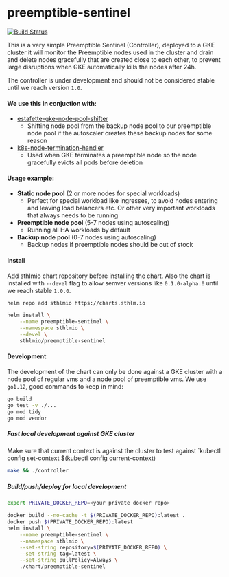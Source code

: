 # preemptible-sentinel

[![Build Status](https://travis-ci.org/sthlmio/preemptible-sentinel.svg?branch=master)](https://travis-ci.org/sthlmio/preemptible-sentinel)

This is a very simple Preemptible Sentinel (Controller), deployed to a GKE cluster it will monitor the Preemptible nodes used in the cluster and drain and delete nodes gracefully that are created close to each other, to prevent large disruptions when GKE automatically kills the nodes after 24h.

The controller is under development and should not be considered stable until we reach version `1.0`.

#### We use this in conjuction with:
- [estafette-gke-node-pool-shifter](https://github.com/estafette/estafette-gke-node-pool-shifter)
    - Shifting node pool from the backup node pool to our preemptible node pool if the autoscaler creates these backup nodes for some reason
- [k8s-node-termination-handler](https://github.com/GoogleCloudPlatform/k8s-node-termination-handler)
    - Used when GKE terminates a preemptible node so the node gracefully evicts all pods before deletion

#### Usage example:
- **Static node pool** (2 or more nodes for special workloads)
    - Perfect for special workload like ingresses, to avoid nodes entering and leaving load balancers etc. Or other very important workloads that always needs to be running
- **Preemptible node pool** (5-7 nodes using autoscaling)
    - Running all HA workloads by default
- **Backup node pool** (0-7 nodes using autoscaling)
    - Backup nodes if preemptible nodes should be out of stock
    
#### Install
Add sthlmio chart repository before installing the chart. Also the chart is installed with `--devel` flag to allow semver versions like `0.1.0-alpha.0` until we reach stable `1.0.0`.
```bash
helm repo add sthlmio https://charts.sthlm.io

helm install \
    --name preemptible-sentinel \
    --namespace sthlmio \
    --devel \
    sthlmio/preemptible-sentinel
```

#### Development
The development of the chart can only be done against a GKE cluster with a node pool of regular vms and a node pool of preemptible vms.
We use `go1.12`, good commands to keep in mind:

```bash
go build
go test -v ./...
go mod tidy
go mod vendor
```

##### Fast local development against GKE cluster
Make sure that current context is against the cluster to test against
`kubectl config set-context $(kubectl config current-context)
```bash
make && ./controller
```

##### Build/push/deploy for local development
```bash
export PRIVATE_DOCKER_REPO=<your private docker repo>

docker build --no-cache -t $(PRIVATE_DOCKER_REPO):latest .
docker push $(PRIVATE_DOCKER_REPO):latest
helm install \
    --name preemptible-sentinel \
    --namespace sthlmio \
    --set-string repository=$(PRIVATE_DOCKER_REPO) \
    --set-string tag=latest \
    --set-string pullPolicy=Always \
    ./chart/preemptible-sentinel
```